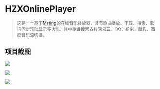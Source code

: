 # HZXOnlinePlayer
> 这是一个基于[Meting](https://github.com/metowolf/Meting)的在线音乐播放器，具有歌曲播放、下载、搜索、歌词同步滚动显示等功能，其中歌曲搜索支持网易云、QQ、虾米、酷狗、百度音乐源切换。

## 项目截图
![](https://coding.net/u/hzx2034252646/p/music/git/raw/master/screenshot/1.png)

![](https://coding.net/u/hzx2034252646/p/music/git/raw/master/screenshot/2.png)

![](https://coding.net/u/hzx2034252646/p/music/git/raw/master/screenshot/3.png)
